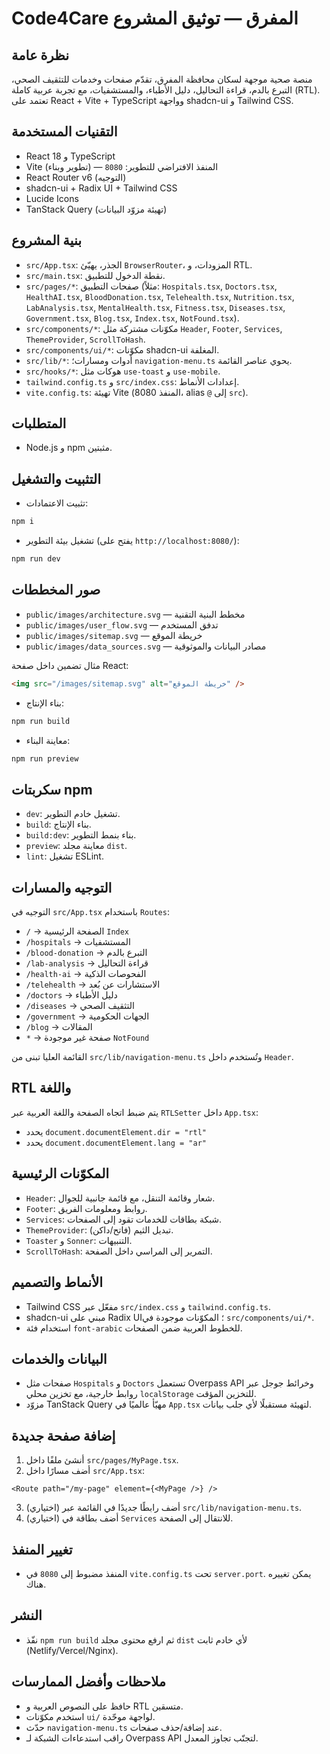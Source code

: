 # Code4Care المفرق — توثيق المشروع

## نظرة عامة

منصة صحية موجهة لسكان محافظة المفرق، تقدّم صفحات وخدمات للتثقيف الصحي، التبرع بالدم، قراءة التحاليل، دليل الأطباء، والمستشفيات، مع تجربة عربية كاملة (RTL). تعتمد على React + Vite + TypeScript وواجهة shadcn-ui و Tailwind CSS.

## التقنيات المستخدمة

- React 18 و TypeScript
- Vite (تطوير وبناء) — المنفذ الافتراضي للتطوير: `8080`
- React Router v6 (التوجيه)
- shadcn-ui + Radix UI + Tailwind CSS
- Lucide Icons
- TanStack Query (تهيئة مزوّد البيانات)

## بنية المشروع

- `src/App.tsx`: الجذر، يهيّئ `BrowserRouter`، المزودات، و RTL.
- `src/main.tsx`: نقطة الدخول للتطبيق.
- `src/pages/*`: صفحات التطبيق (مثلاً: `Hospitals.tsx`, `Doctors.tsx`, `HealthAI.tsx`, `BloodDonation.tsx`, `Telehealth.tsx`, `Nutrition.tsx`, `LabAnalysis.tsx`, `MentalHealth.tsx`, `Fitness.tsx`, `Diseases.tsx`, `Government.tsx`, `Blog.tsx`, `Index.tsx`, `NotFound.tsx`).
- `src/components/*`: مكوّنات مشتركة مثل `Header`, `Footer`, `Services`, `ThemeProvider`, `ScrollToHash`.
- `src/components/ui/*`: مكوّنات shadcn-ui المغلفة.
- `src/lib/*`: أدوات ومسارات؛ `navigation-menu.ts` يحوي عناصر القائمة.
- `src/hooks/*`: هوكات مثل `use-toast` و `use-mobile`.
- `tailwind.config.ts` و `src/index.css`: إعدادات الأنماط.
- `vite.config.ts`: تهيئة Vite (المنفذ 8080، alias `@` إلى `src`).

## المتطلبات

- Node.js و npm مثبتين.

## التثبيت والتشغيل

- تثبيت الاعتمادات:

```sh
npm i
```

- تشغيل بيئة التطوير (يفتح على `http://localhost:8080/`):

```sh
npm run dev
```



## صور المخططات

- `public/images/architecture.svg` — مخطط البنية التقنية
- `public/images/user_flow.svg` — تدفق المستخدم
- `public/images/sitemap.svg` — خريطة الموقع
- `public/images/data_sources.svg` — مصادر البيانات والموثوقية

مثال تضمين داخل صفحة React:
```html
<img src="/images/sitemap.svg" alt="خريطة الموقع" />
```
- بناء الإنتاج:

```sh
npm run build
```

- معاينة البناء:

```sh
npm run preview
```

## سكربتات npm

- `dev`: تشغيل خادم التطوير.
- `build`: بناء الإنتاج.
- `build:dev`: بناء بنمط التطوير.
- `preview`: معاينة مجلد `dist`.
- `lint`: تشغيل ESLint.

## التوجيه والمسارات

التوجيه في `src/App.tsx` باستخدام `Routes`:

- `/` → الصفحة الرئيسية `Index`
- `/hospitals` → المستشفيات
- `/blood-donation` → التبرع بالدم
- `/lab-analysis` → قراءة التحاليل
- `/health-ai` → الفحوصات الذكية
- `/telehealth` → الاستشارات عن بُعد
- `/doctors` → دليل الأطباء
- `/diseases` → التثقيف الصحي
- `/government` → الجهات الحكومية
- `/blog` → المقالات
- `*` → صفحة غير موجودة `NotFound`

القائمة العليا تبنى من `src/lib/navigation-menu.ts` وتُستخدم داخل `Header`.

## RTL واللغة

يتم ضبط اتجاه الصفحة واللغة العربية عبر `RTLSetter` داخل `App.tsx`:

- يحدد `document.documentElement.dir = "rtl"`
- يحدد `document.documentElement.lang = "ar"`

## المكوّنات الرئيسية

- `Header`: شعار وقائمة التنقل، مع قائمة جانبية للجوال.
- `Footer`: روابط ومعلومات الفريق.
- `Services`: شبكة بطاقات للخدمات تقود إلى الصفحات.
- `ThemeProvider`: تبديل الثيم (فاتح/داكن).
- `Toaster` و `Sonner`: التنبيهات.
- `ScrollToHash`: التمرير إلى المراسي داخل الصفحة.

## الأنماط والتصميم

- Tailwind CSS مفعّل عبر `src/index.css` و `tailwind.config.ts`.
- shadcn-ui مبني على Radix UI؛ المكوّنات موجودة في `src/components/ui/*`.
- استخدام فئة `font-arabic` للخطوط العربية ضمن الصفحات.

## البيانات والخدمات

- صفحات مثل `Hospitals` و `Doctors` تستعمل Overpass API وخرائط جوجل عبر روابط خارجية، مع تخزين محلي `localStorage` للتخزين المؤقت.
- مزوّد TanStack Query مهيّأ عالميًا في `App.tsx` لتهيئة مستقبلًا لأي جلب بيانات.

## إضافة صفحة جديدة

1. أنشئ ملفًا داخل `src/pages/MyPage.tsx`.
2. أضف مسارًا داخل `src/App.tsx`:

```tsx
<Route path="/my-page" element={<MyPage />} />
```

3. (اختياري) أضف رابطًا جديدًا في القائمة عبر `src/lib/navigation-menu.ts`.
4. (اختياري) أضف بطاقة في `Services` للانتقال إلى الصفحة.

## تغيير المنفذ

- المنفذ مضبوط إلى `8080` في `vite.config.ts` تحت `server.port`. يمكن تغييره هناك.

## النشر

- نفّذ `npm run build` ثم ارفع محتوى مجلد `dist` لأي خادم ثابت (Netlify/Vercel/Nginx).

## ملاحظات وأفضل الممارسات

- حافظ على النصوص العربية و RTL متسقين.
- استخدم مكوّنات `ui/` لواجهة موحّدة.
- حدّث `navigation-menu.ts` عند إضافة/حذف صفحات.
- راقب استدعاءات الشبكة لـ Overpass API لتجنّب تجاوز المعدل.
